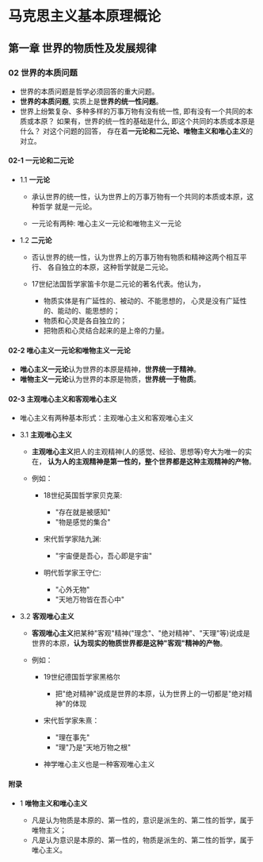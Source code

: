 # 马克思主义基本原理概论

## 第一章 世界的物质性及发展规律

### 02 世界的本质问题

* 世界的本质问题是哲学必须回答的重大问题。
* **世界的本质问题**, 实质上是**世界的统一性问题**。
* 世界上纷繁复杂、多种多样的万事万物有没有统一性,
  即有没有一个共同的本质或本原？ 如果有，世界的统一性的基础是什么,
  即这个共同的本质或本原是什么？ 对这个问题的回答，
  存在着**一元论和二元论、唯物主义和唯心主义**的对立。

#### 02-1 一元论和二元论

* 1.1 **一元论**

  * 承认世界的统一性，认为世界上的万事万物有一个共同的本质或本原，这种哲学
    就是一元论。

  * 一元论有两种: 唯心主义一元论和唯物主义一元论

* 1.2 **二元论**

  * 否认世界的统一性，认为世界上的万事万物有物质和精神这两个相互平行、
    各自独立的本原，这种哲学就是二元论。

  * 17世纪法国哲学家笛卡尔是二元论的著名代表。他认为，
    * 物质实体是有广延性的、被动的、不能思想的，
      心灵是没有广延性的、能动的、能思想的；
    * 物质和心灵是各自独立的；
    * 把物质和心灵结合起来的是上帝的力量。

#### 02-2 唯心主义一元论和唯物主义一元论

* **唯心主义一元论**认为世界的本原是精神，**世界统一于精神**。
* **唯物主义一元论**认为世界的本原是物质，**世界统一于物质**。

#### 02-3 主观唯心主义和客观唯心主义

* 唯心主义有两种基本形式：主观唯心主义和客观唯心主义

* 3.1 **主观唯心主义**
  * **主观唯心主义**把人的主观精神(人的感觉、经验、思想等)夸大为唯一的实在，
    **认为人的主观精神是第一性的，整个世界都是这种主观精神的产物**。

  * 例如：
    * 18世纪英国哲学家贝克莱:
      * "存在就是被感知"
      * "物是感觉的集合"

    * 宋代哲学家陆九渊:
      * "宇宙便是吾心，吾心即是宇宙"

    * 明代哲学家王守仁:
      * "心外无物"
      * "天地万物皆在吾心中"

* 3.2 **客观唯心主义**

   * **客观唯心主义**把某种"客观"精神("理念"、"绝对精神"、"天理"等)说成是
     世界的本原，**认为现实的物质世界都是这种"客观"精神的产物**。

   * 例如：
     * 19世纪德国哲学家黑格尔
       * 把"绝对精神"说成是世界的本原，认为世界上的一切都是"绝对精神"的体现

     * 宋代哲学家朱熹：
       * "理在事先"
       * "理"乃是"天地万物之根"

     * 神学唯心主义也是一种客观唯心主义


#### 附录

* 1 **唯物主义和唯心主义**

  * 凡是认为物质是本原的、第一性的，意识是派生的、第二性的哲学，属于唯物主义；
  * 凡是认为意识是本原的、第一性的，物质是派生的、第二性的哲学，属于唯心主义。

